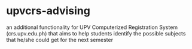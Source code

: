 # upvcrs-advising
an additional functionality for UPV Computerized Registration System (crs.upv.edu.ph) that aims to help students identify the possible subjects that he/she could get for the next semester
